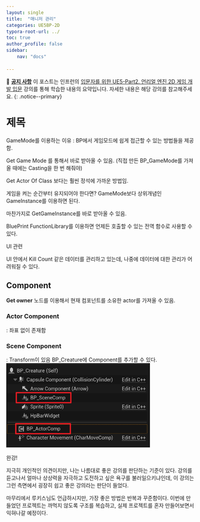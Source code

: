 ```yaml
---
layout: single
title:  "매니저 관리"
categories: UE5BP-2D
typora-root-url: ../
toc: true
author_profile: false
sidebar:
    nav: "docs"

---
```


🌝 **<u>공지 사항</u>** 
이 포스트는 인프런의 [입문자를 위한 UE5-Part2. 언리얼 엔진 2D 게임 개발 입문](https://www.inflearn.com/course/%EC%96%B8%EB%A6%AC%EC%96%BC5-%EA%B0%9C%EB%B0%9C%EC%9D%98%EC%A0%95%EC%84%9D-2/dashboard) 강의를 통해 학습한 내용의 요약입니다. 자세한 내용은 해당 강의를 참고해주세요.
{: .notice--primary} 

# 제목

GameMode를 이용하는 이유 : BP에서 게임모드에 쉽게 접근할 수 있는 방법들을 제공함. 

Get Game Mode 를 통해서 바로 받아올 수 있음. (직접 만든 BP_GameMode를 가져올 때에는 Casting을 한 번 해줘야)

Get Actor Of Class 보다는 훨씬 정석에 가까운 방법임. 

게임을 켜는 순간부터 유지되어야 한다면? GameMode보다 상위개념인 GameInstance를 이용하면 된다. 

마찬가지로 GetGameInstance를 바로 받아올 수 있음. 

BluePrint FunctionLibrary를 이용하면 언제든 호출할 수 있는 전역 함수로 사용할 수 있다. 



UI 관련 

UI 안에서 Kill Count 같은 데이터를 관리하고 있는데, 나중에 데이터에 대한 관리가 어려워질 수 있다. 


## Component
**Get owner** 노드를 이용해서 현재 컴포넌트를 소유한 actor를 가져올 수 있음. 

### Actor Component 
: 좌표 없이 존재함
### Scene Component 
: Transform이 있음
BP_Creature에 Component를 추가할 수 있다. 
<img src="/../images/2024-04-26-Manager/image-20240427175616332.png" alt="image-20240427175616332" style="zoom:67%;" />



완강! 

지극히 개인적인 의견이지만, 나는 나름대로 좋은 강의를 판단하는 기준이 있다. 강의를 듣고나서 얼마나 상상력을 자극하고 도전하고 싶은 욕구를 불러일으키냐인데, 이 강의는 그런 측면에서 굉장히 쉽고 좋은 강의라는 판단이 들었다. 

마무리에서 루키스님도 언급하시지만, 가장 좋은 방법은 반복과 꾸준함이다. 이번에 만들었던 프로젝트는 까먹지 않도록 구조를 복습하고, 실제 프로젝트를 혼자 만들어보면서 익혀나갈 예정이다. 

